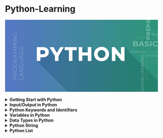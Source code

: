 # Python-Learning

![Python](images/Python4.png)

<details>
<summary><b>Getting Start with Python</b></summary>

Python is a high-level, interpreted programming language known for its simplicity and readability.Python is a popular programming language. It was created by Guido van Rossum, and released in 1991. It is used in machine learning, web development, desktop applications, and many other fields.

### <b>Getting Start with Python</b>
---

1. <code><b>Install Python:</b></code> At first, we need to download and install python. Make sure to download the latest version for our operating system.
2. <code><b>Choose a IDE:</b></code> For write our code we need to install text editor. Some popular Python IDEs include PyCharm, Visual Studio Code, and Jupyter Notebook. Visual Studio Code is better.
3. <code><b>Write First Python Program:</b></code></br>
   
    ```python
    print("Hello, Python!")
    ```
    Save this code in a file with a <code> .py </code> extension, such as <code>hello.py</code>
4. <code><b>Run Python Program:</b></code> To run Python program, open a terminal or command prompt, navigate to the directory where Python file is located, and then type python hello.py.

</details>

<details>
<summary><b>Input/Output in Python</b></summary>

### <b>Input in Python:</b>
---
<code>input(): </code>This function first takes the input from the user and converts it into a string. The type of the returned object always will be <class ‘str’>.

<b>Input Syntax:</b>

```python
name = input("Enter your name: ")

//integer or other
numer = int(input("Enter a number: "))
```

<b>For Multiple input:</b>

```python
# For multiple input
x, y = input("Enter two values: ").split()
print("Number of boys: ", x)
print("Number of girls: ", y)
```

### <b>Output in Python:</b>
---
Python print() function prints the message to the screen or any other standard output device.

```python
# Displaying text output
print("Hello, World!")
```

<b>Formatting Output:</b>

```python
# Using % operator for string formatting
name = "Alice"
age = 25

print("Hello, my name is", name, "and I am", age, "years old.")

# Using f-strings (Python 3.6+)
print(f"Name: {name}, Age: {age}")
```

<b>Print Concatenated Strings</b>

```python
print('Python is a Wonderful ' + 'Programming Language.')
```

</details>

<details>
<summary><b>Python Keywords and Identifiers</b></summary>

### <b>Python Keywords:</b>
---
Python, keywords are reserved words that have special meanings and purposes. These keywords cannot be used as identifiers (such as variable names or function names) in Python programs. Here's a list of all the keywords in Python:

| False | None | True | and | as |
|---|---|---|---|---|
| assert | async | await | break | class |
| continue | def | del | elif | else |
| except | finally | for | from | global |
| if | import | in | is | lambda |
| nonlocal | not | or | pass | raise |
| return | try | while | with | yield |

<b>Print Keywords by coding:</b>

```python
import keyword

keywords = keyword.kwlist

# Print the list of keywords
print("List of Python Keywords:")
for kw in keywords:
    print(kw)
```

### <b>Python Identifiers:</b>
---
In Python, an identifier is a name given to entities like variables, functions, classes, etc. It is used to identify and refer to these entities in the code. Here are the rules for naming identifiers in Python:

+ An identifier can only contain alphanumeric characters (a-z, A-Z, 0-9) and underscores (_). It cannot start with a digit.
+ Python is case-sensitive, so myVar and myvar are different identifiers.
+ Identifiers cannot be a reserved keyword. These keywords have special meanings in Python and cannot be used as identifiers.
+ There is no limit on the length of an identifier, but it's recommended to keep it concise and meaningful.

<b>Valid Identifiers</b>

```python
my_variable
myVar
my_function
MyClass
MY_CONSTANT
```

<b>Invalid Identifiers:</b>

```python
2variable -->(starts with a digit)
my-variable -->(contains a hyphen)
if -->(reserved keyword)
my variable -->(contains a space)
```

</details>

<details>
<summary><b>Variables in Python</b></summary>
In Python, a variable is a named storage location used to store data values. Variables are created when you assign a value to them using the assignment operator =. 

+ <code><b>Variable Assignment:</b></code> In Python, variables do not need to be declared with any particular type, and can even change type after they have been set.

    ```python
    x = 10          # Assigning an integer value
    name = "Alice"  # Assigning a string value
    is_valid = True # Assigning a boolean value
    ```
+ <code><b>Variable Reassignment:</b></code> We can change the value of a variable by assigning a new value to it.
  
  ```python
    x = 4       # x is of type int
    x = "Sally" # x is now of type str
  ```

+ <code><b>Variable Type Casting:</b></code> If we want to specify the data type of a variable, this can be done with casting.
  
  ```python
    x = str(3)    # x will be '3'
    y = int(3)    # y will be 3
    z = float(3)  # z will be 3.0
  ```

+ <code><b>Getting Type of Variable:</b></code> We can get the data type of a variable with the <code>type()</code> function.

    ```python
    x = 5
    y = "John"
    print(type(x))
    print(type(y))
    ```

+ <code><b>Multiple Assignment:</b></code> We can assign values to multiple variables in a single line using multiple assignment.
  
  ```python
    x, y, z = 10, 20, 30
  ```

  ```python
    x = y = z = "Orange"
    print(x)
    print(y)
    print(z)
  ```

+ <code><b>Global Variable:</b></code> Variables that are created outside of a function (as in all of the examples above) are known as global variables.
  
  ```python
    x = "awesome"

    def myfunc():
    print("Python is " + x)

    myfunc()
  ```

  ```python
    x = "awesome"

    def myfunc():
    x = "fantastic"
    print("Python is " + x)

    myfunc()

    print("Python is " + x)
  ```

</details>

<details>
<summary><b>Data Types in Python</b></summary>
Data types are the classification or categorization of data items. It represents the kind of value that tells what operations can be performed on a particular data.

![DataType](images/Python-data-structure.jpg)

| Example                              | Data Type  |
|--------------------------------------|------------|
| x = "Hello World"                   | str        |
| x = 20                               | int        |
| x = 20.5                             | float      |
| x = 1j                               | complex    |
| x = ["apple", "banana", "cherry"]    | list       |
| x = ("apple", "banana", "cherry")    | tuple      |
| x = range(6)                         | range      |
| x = {"name" : "John", "age" : 36}    | dict       |
| x = {"apple", "banana", "cherry"}    | set        |
| x = frozenset({"apple", "banana", "cherry"}) | frozenset |
| x = True                             | bool       |
| x = b"Hello"                        | bytes      |
| x = bytearray(5)                     | bytearray |
| x = memoryview(bytes(5))             | memoryview |
| x = None                             | NoneType   |

<b>Coding Example:</b>

```python
# str
my_string = "Hello, World!"
print(my_string)

# int
my_integer = 42
print(my_integer)

# float
my_float = 3.14
print(my_float)

# complex
my_complex = 1 + 2j
print(my_complex)

# list
my_list = ["apple", "banana", "cherry"]
print(my_list)

# tuple
my_tuple = ("apple", "banana", "cherry")
print(my_tuple)

# range
my_range = range(5)
print(list(my_range))

# dict
my_dict = {"name": "John", "age": 36}
print(my_dict)

# set
my_set = {"apple", "banana", "cherry"}
print(my_set)

# frozenset
my_frozenset = frozenset({"apple", "banana", "cherry"})
print(my_frozenset)

# bool
my_bool = True
print(my_bool)

# bytes
my_bytes = b"Hello"
print(my_bytes)

# bytearray
my_bytearray = bytearray(5)
print(my_bytearray)

# memoryview
my_memoryview = memoryview(b"Hello")
print(my_memoryview)

# NoneType
my_none = None
print(my_none)
```

</details>

<details>
<summary><b>Python String</b></summary>

## <b>String in Python:</b>
---
A String is a data structure in Python that represents a sequence of characters. It is an immutable data type, meaning that once we have created a string, we cannot change it. Strings in Python are created by enclosing the characters within either single quotes (') or double quotes (").

+ <code><b>Creating String:</b></code>

  ```python
  # create a string using double quotes
  str1 = "This string into double quotes"

  # create a string using single quotes
  str2 = 'This string into single quotes'

  #Print String
  print(str1)
  print(str2)
  ```

+ <code><b>Indexing & Slicing:</b></code> We can access individual characters in a string using indexing. Python uses zero-based indexing, meaning the first character is at index 0, the second at index 1,  -1 refers to the last character, -2 refers to the second last character, and so on.

  ![string](images/strings.jpg)

  ```python
  str1 = "PythonProgramming"
  print("Initial String: ") 
  print(str1) 

  # Printing First character 
  print("\nFirst character of String is: ") 
  print(str1[0]) 

  # Printing Last character 
  print("\nLast character of String is: ") 
  print(str1[-1]) 

  # Printing Specific Range
  print("\nSpecific Range of String is: ") 
  print(str1[6:]) 

  # Printing characters between 
  print("\nSlicing characters between 3rd and 2nd last character: ") 
  print(str1[3:-2])
  ```

+ <code><b>Concatenation:</b></code> Strings can be concatenated using the + operator.
  
  ```python
  str1 = "Hello"
  str2 = "World"
  result = str1 + " " + str2
  print(result)
  ```

+ <code><b>Reversing a Python String</b></code> By accessing characters from a string, we can also reverse strings in Python. We can Reverse a string by using String slicing method.
  
  ```python
  #Program to reverse a string 
  string = "PythonProgramming"
  print(string[::-1])
  ```

### <b>String Methods:</b>
---

Python provides many built-in methods to manipulate strings, such as <b>upper(), lower(), strip(), replace(), split(), join()</b>, and many more.

+ <code>capitalize():</code> Converts the first character of the string to uppercase

  ```python
  my_string = "Hello, World!"
  print(my_string.capitalize())  # Output: "Hello, world!"
  ```
+ <code>upper():</code> Converts all characters of the string to uppercase

  ```python
  my_string = "Hello, World!"
  print(my_string.upper())  # Output: "HELLO, WORLD!"
  ```

+ <code>lower():</code> Converts all characters of the string to lowercase

  ```python
  my_string = "Hello, World!"
  print(my_string.lower())  # Output: "hello, world!"
  ```

+ <code>strip():</code> Removes leading and trailing whitespace from the string

  ```python
  my_string_with_spaces = "   Hello, World!   "
  print(my_string_with_spaces.strip())  # Output: "Hello, World!"
  ```
  
+ <code>replace():</code> Replaces a specified substring with another substring

  ```python
    my_string = "Hello, World!"
    print(my_string.replace("Hello", "Hi"))  # Output: "Hi, World!"
  ```

+ <code>split():</code> Splits the string into a list of substrings based on a delimiter

  ```python
  my_string = "Hello, World!"
  print(my_string.split(", "))  # Output: ['Hello', 'World!']
  ```

+ <code>find():</code> Searches the string for a specified value and returns the position of where it was found

  ```python
  my_string = "Hello, World!"
  print(my_string.find("World"))  # Output: 7
  ```

+ <code>count():</code> Returns the number of occurrences of a specified value in the string

  ```python
  my_string = "Hello, World!"
  print(my_string.count("l"))  # Output: 3
  ```

+ <code>isalpha():</code> Returns True if all characters in the string are alphabet letters (a-z).Don't used any whitespace.

  ```python
  my_string = "Hello, World!"
  print(my_string.isalpha())  # Output: False
  
  my_string = "HelloWorld"
  print(my_string.isalpha())  # Output: True
  ```

+ <code>isnumeric():</code> Returns True if all characters in the string are numeric

  ```python
  numeric_string = "12345"
  print(numeric_string.isnumeric())  # Output: True
  ```

+ <code>startswith():</code> Returns True if the string starts with the specified value

  ```python
  my_string = "Hello, World!"
  print(my_string.startswith("Hello"))  # Output: True
  ```

+ <code>endswith():</code> Returns True if the string ends with the specified value

  ```python
  my_string = "Hello, World!"
  print(my_string.endswith("World!"))  # Output: True
  ```

+ <code>join():</code> Joins the elements of an iterable (such as a list) into a string, using the string as a separator

  ```python
  my_list = ["Hello", "World", "Python"]
  print("-".join(my_list))  # Output: "Hello-World-Python"
  ```

+ <code>format():</code> Formats the string

  ```python
  name = "Alice"
  age = 30
  print("My name is {} and I am {} years old.".format(name, age))  # Output: "My name is Alice and I am 30 years old."
  ```

+ <code>encode():</code> Encodes the string using the specified encoding

  ```python
  my_string = "Hello, World!"
  encoded_string = my_string.encode("utf-8")
  print(encoded_string)  # Output: b'Hello, World!'
  ```

+ <code>isdigit():</code> Returns True if all characters in the string are digits

  ```python
  numeric_string = "12345"
  print(numeric_string.isdigit())  # Output: True
  ```
</details>

<details>
<summary><b>Python List</b></summary>


## <b>Python List</b>
---
Python Lists are just like dynamically sized arrays, declared in other languages. Lists store multiple data together in a single variable. List items are ordered, changeable, and allow duplicate values. Lists can contain elements of different data types, and we can add, remove, or modify elements in a list.

<b>Creating list:</b></br>
---
We can create a list by enclosing comma-separated values within square brackets [ ].

```python
# Creating a list of numbers
# Creating a list of numbers
numbers = [1, 2, 3, 4, 5]
print(numbers)

# Creating a list of strings
program = ["Python", "Java", "JavaScript"]
print(program)

# Creating a list with mixed data types
mixed_list = [1, "apple", True, 3.14]
print(mixed_list)
```

<b>Accessing Elements from List:</b></br>
---
Each element in a list is associated with a number, known as a list index. Use the index operator [ ] to access an item in a list. The index must be an integer. Nested lists are accessed using nested indexing. 

![List](images/list-index-python.png)

```python
# Creating a list of numbers
numbers = [1, 2, 3, 4, 5]
program = ["Python", "Java", "JavaScript"]
mixed_list = [1, "apple", True, 3.14]

# Accessing elements by index
print(numbers[0])   # Output: 1
print(program[1])    # Output: Java
```

<b>Modifying Elements:</b></br>
---

```python
# Modifying elements
program = ["Python", "Java", "JavaScript"]
program[1]= "C++"
print(program)   #output: Python, C++, JavaScript
```

<b>Adding Elemetns:</b></br>
---

We can add elements to the end of a list using the <code>append()</code> method or insert elements at a specific position using the <code>insert()</code> method.
+ <code>append():</code>  Using the append() method only one element at a time can be added to the list.
  
  ```python
  program = ["Python", "Java", "JavaScript"]
  program.append("C++")
  print(program) 
  ```
+ <code>insert():</code> The insert() method inserts an item at the specified index.
  
  ```python
  program = ["Python", "Java", "JavaScript"]
  program.insert(1, "C++")
  print(program) 
  ```
+ <code>extend():</code> This method is used to add multiple elements at the same time at the end of the list. Also used to append elements from another list to the current list.

  ```python
  program = ["Python", "Java", "JavaScript"]
  program.extend(["C++","Dart"])
  print(program)

  #Append List
  backend = ["Python", "Java"]
  frontend = ["HTML","CSS"]
  backend.extend(frontend)
  print(backend)
  ```

### <b>Removing Elements:</b>
---
We can remove elements from a list using the <code>remove()</code> method to remove a specific value, or the <code>pop()</code> method to remove an element by index.

+ <code>remove():</code> Remove() method only removes one element at a time, to remove a range of elements, the iterator is used. The remove() method removes the specified item.

  ```python
  program = ["Python", "Java", "JavaScript"]
  program.remove("Python")
  print(program)
  ```

+ <code>pop():</code> function can also be used to remove and return an element from the list, but by default it removes only the last element of the list, to remove an element from a specific position of the List, the index of the element is passed as an argument to the pop() method.

  ```python
  program = ["Python", "Java", "JavaScript"]
  program.pop(2)
  print(program)
  ```

<b>Sort List:</b></br>
---
In Python, we can sort a list using the sort() method or the built-in sorted() function.

+ <code>sort():</code> The sort() method sorts the list in place, it modifies the original list.
  
  ```python
  my_list = [3, 1, 4, 1, 5, 9, 2, 6]
  my_list.sort()
  print("Sorted list:", my_list)

  program = ["Python", "Java", "Dart", "JavaScript", "C++"]
  program.sort()
  print("Sorted list:",program)
  ```

  Sort the list in descending order

  ```python
  # Sort the list in descending order
  my_list = [3, 1, 4, 1, 5, 9, 2, 6]
  my_list.sort(reverse=True)
  print("Sorted list:", my_list)

  program = ["Python", "Java", "Dart", "JavaScript", "C++"]
  program.sort(reverse=True)
  print("Sorted list:",program)
  ```
+ <code>sorted():</code> The sorted() function returns a new sorted list without modifying the original list.

  ```python
  my_list = [3, 1, 4, 1, 5, 9, 2, 6]
  sort_list = sorted(my_list)
  print("Sorted list:", sort_list)

  program = ["Python", "Dart", "JavaScript", "C++"]
  sort_list2 = sorted(program, reverse= True)
  print("Sorted list:",sort_list2)
  ```
</details>